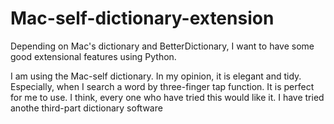 # Mac-self-dictionary-extension
Depending on Mac's dictionary and BetterDictionary, I want to have some good extensional features using Python.

I am using the Mac-self dictionary. In my opinion, it is elegant and tidy. Especially, when I search a word by three-finger tap function. It is perfect for me to use. I think, every one who have tried this would like it.
I have tried anothe third-part dictionary software 
